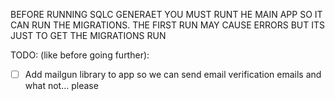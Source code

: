 BEFORE RUNNING SQLC GENERAET YOU MUST RUNT HE MAIN APP SO IT CAN RUN THE MIGRATIONS. THE FIRST RUN MAY CAUSE ERRORS BUT ITS JUST TO GET THE MIGRATIONS RUN

TODO: (like before going further):
- [ ] Add mailgun library to app so we can send email verification emails and what not... please
